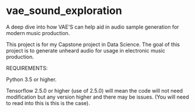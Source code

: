 # vae_sound_exploration
A deep dive into how VAE'S can help aid in audio sample generation for modern music production. 

This project is for my Capstone project in Data Science. The goal of this project is to generate unheard audio for usage in electronic music production.


REQUIREMENTS: 

Python 3.5 or higher. 

Tensorflow 2.5.0 or higher (use of 2.5.0) will mean the code will not need modification but any version higher and there may be issues. (You will need to read into this is this is the case). 
